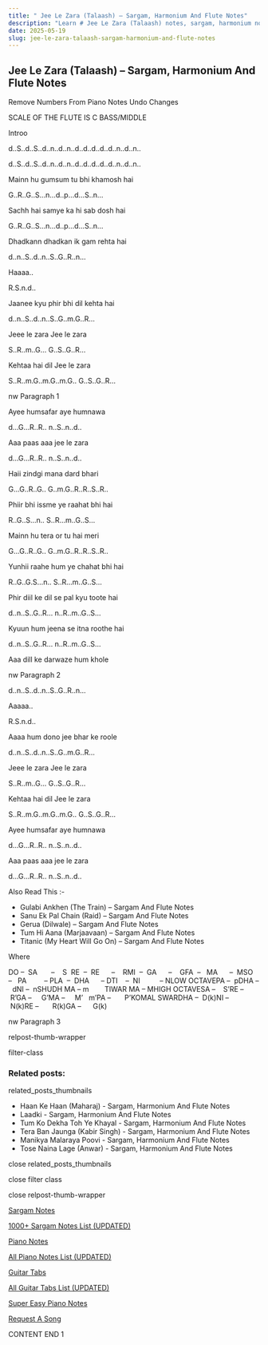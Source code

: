 ```yaml
---
title: " Jee Le Zara (Talaash) – Sargam, Harmonium And Flute Notes"
description: "Learn # Jee Le Zara (Talaash) notes, sargam, harmonium notations and flute notes. Easy step-by-step tutorial for beginners."
date: 2025-05-19
slug: jee-le-zara-talaash-sargam-harmonium-and-flute-notes
---
```


## Jee Le Zara (Talaash) – Sargam, Harmonium And Flute Notes

Remove Numbers From Piano Notes
Undo Changes

SCALE OF THE FLUTE IS C BASS/MIDDLE

Introo

d..S..d..S..d..n..d..n..d..d..d..d..d..n..d..n..

d..S..d..S..d..n..d..n..d..d..d..d..d..n..d..n..

Mainn hu gumsum tu bhi khamosh hai

G..R..G..S…n…d..p…d…S..n…

Sachh hai samye ka hi sab dosh hai

G..R..G..S…n…d..p…d…S..n…

Dhadkann dhadkan ik gam rehta hai

d..n..S..d..n..S..G..R..n…

Haaaa..

R.S.n.d..

Jaanee kyu phir bhi dil kehta hai

d..n..S..d..n..S..G..m.G..R…

Jeee le zara Jee le zara

S..R..m..G… G..S..G..R…

Kehtaa hai dil Jee le zara

S..R..m.G..m.G..m.G.. G..S..G..R…

nw Paragraph 1

Ayee humsafar aye humnawa

d…G…R..R.. n..S..n..d..

Aaa paas aaa jee le zara

d…G…R..R.. n..S..n..d..

Haii zindgi mana dard bhari

G…G..R..G.. G..m.G..R..R..S..R..

Phiir bhi issme ye raahat bhi hai

R..G..S…n.. S..R…m..G..S…

Mainn hu tera or tu hai meri

G…G..R..G.. G..m.G..R..R..S..R..

Yunhii raahe hum ye chahat bhi hai

R..G..G.S…n.. S..R…m..G..S…

Phir diil ke dil se pal kyu toote hai

d..n..S..G..R… n..R..m..G..S…

Kyuun hum jeena se itna roothe hai

d..n..S..G..R… n..R..m..G..S…

Aaa dill ke darwaze hum khole

nw Paragraph 2

d..n..S..d..n..S..G..R..n…

Aaaaa..

R.S.n.d..

Aaaa hum dono jee bhar ke roole

d..n..S..d..n..S..G..m.G..R…

Jeee le zara Jee le zara

S..R..m..G… G..S..G..R…

Kehtaa hai dil Jee le zara

S..R..m.G..m.G..m.G.. G..S..G..R…

Ayee humsafar aye humnawa

d…G…R..R.. n..S..n..d..

Aaa paas aaa jee le zara

d…G…R..R.. n..S..n..d..

Also Read This :-

- Gulabi Ankhen (The Train) – Sargam And Flute Notes
- Sanu Ek Pal Chain (Raid) – Sargam And Flute Notes
- Gerua (Dilwale) – Sargam And Flute Notes
- Tum Hi Aana (Marjaavaan) – Sargam And Flute Notes
- Titanic (My Heart Will Go On) – Sargam And Flute Notes

Where

DO –  SA       –    S  RE  –  RE      –    RMI  –  GA      –    GFA  –   MA      –  MSO  –   PA         – PLA  –  DHA      – DTI    –  NI          – NLOW OCTAVEPA –  pDHA –  dNI –  nSHUDH MA – m        TIWAR MA – MHIGH OCTAVESA –    S’RE –     R’GA –     G’MA –     M’   m’PA –       P’KOMAL SWARDHA –  D(k)NI –       N(k)RE –       R(k)GA –      G(k)

nw Paragraph 3

relpost-thumb-wrapper

filter-class

### Related posts:

related_posts_thumbnails

- Haan Ke Haan (Maharaj) - Sargam, Harmonium And Flute Notes
- Laadki - Sargam, Harmonium And Flute Notes
- Tum Ko Dekha Toh Ye Khayal - Sargam, Harmonium And Flute Notes
- Tera Ban Jaunga (Kabir Singh) - Sargam, Harmonium And Flute Notes
- Manikya Malaraya Poovi - Sargam, Harmonium And Flute Notes
- Tose Naina Lage (Anwar) - Sargam, Harmonium And Flute Notes

close related_posts_thumbnails

close filter class

close relpost-thumb-wrapper

[Sargam Notes](/sargam-notes.html)

[1000+ Sargam Notes List (UPDATED)](/all-songs-list-sargam-notes.html)

[Piano Notes](/piano-notes.html)

[All Piano Notes List (UPDATED)](/all-songs-list-piano-notes.html)

[Guitar Tabs](/guitar-tabs.html)

[All Guitar Tabs List (UPDATED)](/all-songs-list-guitar-tabs.html)

[Super Easy Piano Notes](https://studywall.in/)

[Request A Song](/request-a-song.html)

CONTENT END 1
